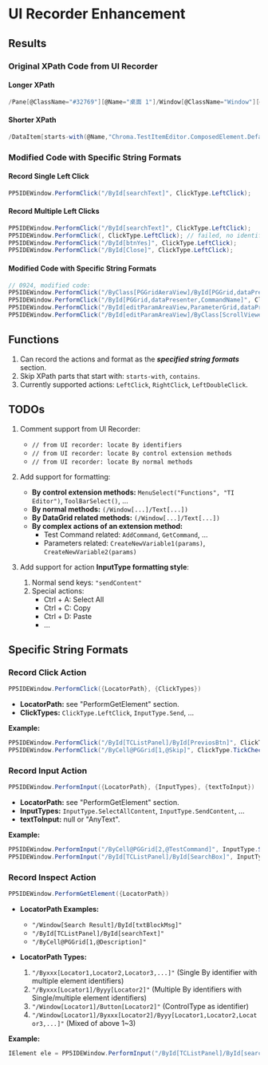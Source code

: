 
# UI Recorder Enhancement

## Results
### Original XPath Code from UI Recorder

#### Longer XPath
```csharp
/Pane[@ClassName="#32769"][@Name="桌面 1"]/Window[@ClassName="Window"][@Name="Chroma ATS IDE - [TI Editor]"]/Custom[@AutomationId="Container"]/Pane[@ClassName="ScrollViewer"]/Custom[@ClassName="MainControl"]/Group[@Name="dockManager"][@AutomationId="dockManager"]/Group[@Name="dockItem4"][starts-with(@AutomationId,"dockItem")]/Group[@Name="dockItem1"][starts-with(@AutomationId,"dockItem")]/Group[@Name="dockItem2"][starts-with(@AutomationId,"dockItem")]/Group[@Name="dockItem3"][starts-with(@AutomationId,"dockItem")]/Group[@Name="TIContextPanel"][@AutomationId="TIContextPanel"]/Custom[@ClassName="PGGridAeraView"]/DataGrid[@AutomationId="PGGrid"]/Pane[@Name="DataPanel"][@AutomationId="dataPresenter"]/DataItem[starts-with(@Name,"Chroma.TestItemEditor.ComposedElement.Default.PGGridRowViewModel")]/Custom[starts-with(@Name,"ReadAC_Current, Item: Chroma.TestItemEditor.ComposedElement.Defa")][@AutomationId="CommandName"]
```

#### Shorter XPath
```csharp
/DataItem[starts-with(@Name,"Chroma.TestItemEditor.ComposedElement.Default.PGGridRowViewModel")]/Custom[starts-with(@Name,", Item: Chroma.TestItemEditor.ComposedElement.Default.PGGridRowV")][@AutomationId="CommandName"]
```

### Modified Code with Specific String Formats

#### Record Single Left Click
```csharp
PP5IDEWindow.PerformClick("/ById[searchText]", ClickType.LeftClick);
```

#### Record Multiple Left Clicks
```csharp
PP5IDEWindow.PerformClick("/ById[searchText]", ClickType.LeftClick);
PP5IDEWindow.PerformClick(, ClickType.LeftClick); // failed, no identifiers recorded
PP5IDEWindow.PerformClick("/ById[btnYes]", ClickType.LeftClick);
PP5IDEWindow.PerformClick("/ById[Close]", ClickType.LeftClick);
```

#### Modified Code with Specific String Formats
```csharp
// 0924, modified code:
PP5IDEWindow.PerformClick("/ByClass[PGGridAeraView]/ById[PGGrid,dataPresenter]", ClickType.LeftClick);
PP5IDEWindow.PerformClick("/ById[PGGrid,dataPresenter,CommandName]", ClickType.LeftClick);
PP5IDEWindow.PerformClick("/ById[editParamAreaView,ParameterGrid,dataPresenter]", ClickType.LeftClick);
PP5IDEWindow.PerformClick("/ById[editParamAreaView]/ByClass[ScrollViewer,TextBox]", ClickType.LeftClick);
```

## Functions
1. Can record the actions and format as the __*specified string formats*__ section.
2. Skip XPath parts that start with: `starts-with`, `contains`.
3. Currently supported actions: `LeftClick`, `RightClick`, `LeftDoubleClick`.

## TODOs
1. Comment support from UI Recorder:
   - `// from UI recorder: locate By identifiers`
   - `// from UI recorder: locate By control extension methods`
   - `// from UI recorder: locate By normal methods`

2. Add support for formatting:
   - **By control extension methods:** `MenuSelect("Functions", "TI Editor")`, `ToolBarSelect()`, ...
   - **By normal methods:** `(/Window[...]/Text[...])`
   - **By DataGrid related methods:** `(/Window[...]/Text[...])`
   - **By complex actions of an extension method:** 
     - Test Command related: `AddCommand`, `GetCommand`, ...
     - Parameters related: `CreateNewVariable1(params)`, `CreateNewVariable2(params)`

3. Add support for action **InputType formatting style**:
   1. Normal send keys: `"sendContent"`
   2.  Special actions:
       - Ctrl + A: Select All
       - Ctrl + C: Copy
       - Ctrl + D: Paste
       - ...

## Specific String Formats

### Record Click Action
```csharp
PP5IDEWindow.PerformClick({LocatorPath}, {ClickTypes})
```
- **LocatorPath:** see "PerformGetElement" section.
- **ClickTypes:** `ClickType.LeftClick`, `InputType.Send`, ...
  
**Example:**
```csharp
PP5IDEWindow.PerformClick("/ById[TCListPanel]/ById[PreviosBtn]", ClickType.LeftClick);
PP5IDEWindow.PerformClick("/ByCell@PGGrid[1,@Skip]", ClickType.TickCheckBox);
```

### Record Input Action
```csharp
PP5IDEWindow.PerformInput({LocatorPath}, {InputTypes}, {textToInput})
```
- **LocatorPath:** see "PerformGetElement" section.
- **InputTypes:** `InputType.SelectAllContent`, `InputType.SendContent`, ...
- **textToInput:** null or "AnyText".

**Example:**
```csharp
PP5IDEWindow.PerformInput("/ByCell@PGGrid[2,@TestCommand]", InputType.SelectAllContent, null);
PP5IDEWindow.PerformInput("/ById[TCListPanel]/ById[SearchBox]", InputType.SendContent, "ReadAC_Current");
```

### Record Inspect Action
```csharp
PP5IDEWindow.PerformGetElement({LocatorPath})
```
- **LocatorPath Examples:**
  - `"/Window[Search Result]/ById[txtBlockMsg]"`
  - `"/ById[TCListPanel]/ById[searchText]"`
  - `"/ByCell@PGGrid[1,@Description]"`

- **LocatorPath Types:**
  1. `"/Byxxx[Locator1,Locator2,Locator3,...]"` (Single By identifier with multiple element identifiers)
  2. `"/Byxxx[Locator1]/Byyy[Locator2]"` (Multiple By identifiers with Single/multiple element identifiers)
  3. `"/Window[Locator1]/Button[Locator2]"` (ControlType as identifier)
  4. `"/Window[Locator1]/Byxxx[Locator2]/Byyy[Locator1,Locator2,Locator3,...]"` (Mixed of above 1~3)

**Example:**
```csharp
IElement ele = PP5IDEWindow.PerformInput("/ById[TCListPanel]/ById[searchText]", "/ByCell@PGGrid[1,@Description]");
```